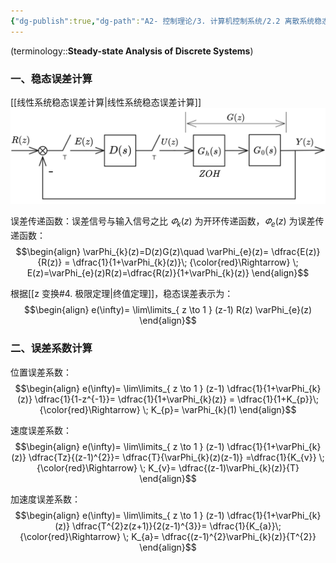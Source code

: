 ```yaml
---
{"dg-publish":true,"dg-path":"A2- 控制理论/3. 计算机控制系统/2.2 离散系统稳态分析.md","permalink":"/A2- 控制理论/3. 计算机控制系统/2.2 离散系统稳态分析/","dgPassFrontmatter":true,"noteIcon":"","created":"2025-04-01T01:33:44.416+08:00","updated":"2025-08-03T10:59:32.111+08:00"}
---
```



(terminology::**Steady-state Analysis of Discrete Systems**)

### 一、稳态误差计算
[[线性系统稳态误差计算\|线性系统稳态误差计算]]
![Functional files/Photo Resources/数字控制器.png](../img/user/Functional%20files/Photo%20Resources/%E6%95%B0%E5%AD%97%E6%8E%A7%E5%88%B6%E5%99%A8.png)

误差传递函数：误差信号与输入信号之比
$\varPhi_{k}(z)$ 为开环传递函数，$\varPhi_{e}(z)$ 为误差传递函数：
$$\begin{align}
\varPhi_{k}(z)=D(z)G(z)\quad \varPhi_{e}(z)= \dfrac{E(z)}{R(z)} = \dfrac{1}{1+\varPhi_{k}(z)}\; {\color{red}\Rightarrow} \; E(z)=\varPhi_{e}(z)R(z)=\dfrac{R(z)}{1+\varPhi_{k}(z)}
\end{align}$$

根据[[z 变换#4. 极限定理\|终值定理]]，稳态误差表示为：
$$\begin{align}
e(\infty)= \lim\limits_{ z \to 1 }  (z-1) R(z) \varPhi_{e}(z)
\end{align}$$

### 二、误差系数计算
位置误差系数：
$$\begin{align}
e(\infty)= \lim\limits_{ z \to 1 }  (z-1) \dfrac{1}{1+\varPhi_{k}(z)} \dfrac{1}{1-z^{-1}}= \dfrac{1}{1+\varPhi_{k}(z)}  = \dfrac{1}{1+K_{p}}\; {\color{red}\Rightarrow} \; K_{p}= \varPhi_{k}(1)
\end{align}$$

速度误差系数：
$$\begin{align}
e(\infty)= \lim\limits_{ z \to 1 }  (z-1)   \dfrac{1}{1+\varPhi_{k}(z)} \dfrac{Tz}{(z-1)^{2}}= \dfrac{T}{\varPhi_{k}(z)(z-1)}   =\dfrac{1}{K_{v}} \; {\color{red}\Rightarrow} \; K_{v}= \dfrac{(z-1)\varPhi_{k}(z)}{T}
\end{align}$$

加速度误差系数：
$$\begin{align}
e(\infty)= \lim\limits_{ z \to 1 }  (z-1)   \dfrac{1}{1+\varPhi_{k}(z)}  \dfrac{T^{2}z(z+1)}{2(z-1)^{3}}= \dfrac{1}{K_{a}}\; {\color{red}\Rightarrow} \; K_{a}= \dfrac{(z-1)^{2}\varPhi_{k}(z)}{T^{2}}
\end{align}$$


